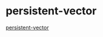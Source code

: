 # persistent-vector

[persistent-vector](https://hypirion.com/musings/understanding-persistent-vector-pt-1)